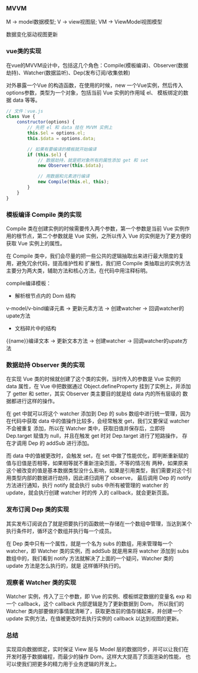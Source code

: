 ### MVVM

M -> model数据模型; V -> view视图层;  VM -> ViewModel视图模型

数据变化驱动视图更新

### vue类的实现

在vue的MVVM设计中，包括这几个角色：Compile(模板编译)、Observer(数据劫持)、Watcher(数据监听)、Dep(发布订阅/收集依赖)

对外暴露一个Vue 的构造函数，在使用的时候，new 一个Vue实例，然后传入options参数，类型为一个对象，包括当前 Vue 实例的作用域 el、
模板绑定的数据 data 等等。

```javascript
// 文件：vue.js
class Vue {
    constructor(options) {
        // 先把 el 和 data 挂在 MVVM 实例上
        this.$el = options.el;
        this.$data = options.data;

        // 如果有要编译的模板就开始编译
        if (this.$el) {
            // 数据劫持，就是把对象所有的属性添加 get 和 set
            new Observer(this.$data);

            // 用数据和元素进行编译
            new Compile(this.el, this);
        }
    }
}
```

### 模板编译 Compile 类的实现

Compile 类在创建实例的时候需要传入两个参数，第一个参数是当前 Vue 实例作用的根节点，第二个参数就是 
Vue 实例，之所以传入 Vue 的实例是为了更方便的获取 Vue 实例上的属性。

在 Compile 类中，我们会尽量的把一些公共的逻辑抽取出来进行最大限度的复用，避免冗余代码，提高维护性和
扩展性，我们把 Compile 类抽取出的实例方法主要分为两大类，辅助方法和核心方法，在代码中用注释标明。

compile编译模板：

- 解析根节点内的 Dom 结构

v-model/v-bind编译元素 -> 更新元素方法 -> 创建watcher -> 回调watcher的upate方法

- 文档碎片中的结构

{{name}}编译文本 -> 更新文本方法 -> 创建watcher -> 回调watcher的upate方法

### 数据劫持 Observer 类的实现

在实现 Vue 类的时候就创建了这个类的实例，当时传入的参数是 Vue 实例的 data 属性，在 Vue 中把数据通过 
Object.defineProperty 挂到了实例上，并添加了 getter 和 setter，其实 Observer 类主要目的就是给 data 内的所有层级的
数据都进行这样的操作。

在 get 中就可以将这个 watcher 
添加到 Dep 的 subs 数组中进行统一管理，因为在代码中获取 data 中的值操作比较多，会经常触发 get，我们又要保证 watcher 不会被重复
添加，所以在 Watcher 类中，获取旧值并保存后，立即将 Dep.target 赋值为 null，并且在触发 get 时对 Dep.target 进行了短路操作，
存在才调用 Dep 的 addSub 进行添加。

而 data 中的值被更改时，会触发 set，在 set 中做了性能优化，即判断重新赋的值与旧值是否相等，如果相等就不重新渲染页面，不等的情况有
两种，如果原来这个被改变的值是基本数据类型没什么影响，如果是引用类型，我们需要对这个引用类型内部的数据进行劫持，因此递归调用了 observe，
最后调用 Dep 的 notify 方法进行通知，执行 notify 就会执行 subs 中所有被管理的 watcher 的 update，就会执行创建 watcher 时的传
入的 callback，就会更新页面。


### 发布订阅 Dep 类的实现

其实发布订阅说白了就是把要执行的函数统一存储在一个数组中管理，当达到某个执行条件时，循环这个数组并执行每一个成员。

在 Dep 类中只有一个属性，就是一个名为 subs 的数组，用来管理每一个 watcher，即 Watcher 类的实例，而 addSub 就是用来将 
watcher 添加到 subs 数组中的，我们看到 notify 方法就解决了上面的一个疑问，Watcher 类的 update 方法是怎么执行的，就是
这样循环执行的。


### 观察者 Watcher 类的实现

Watcher 实例，传入了三个参数，即 Vue 的实例、模板绑定数据的变量名 exp 和一个 callback，这个 callback 内部逻辑是为了更新数据到 Dom，
所以我们的 Watcher 类内部要做的事情就清晰了，获取更改前的值存储起来，并创建一个 update 实例方法，在值被更改时去执行实例的 callback 以达到视图的更新。

### 总结

实现双向数据绑定，实时保证 View 层与 Model 层的数据同步，并可以让我们在开发时基于数据编程，而最少的操作 Dom，这样大大提高了页面渲染的性能，
也可以使我们把更多的精力用于业务逻辑的开发上。

